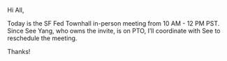 Hi All,  

Today is the SF Fed Townhall in-person meeting from 10 AM - 12 PM PST. Since See Yang, who owns the invite, is on PTO, I’ll coordinate with See to reschedule the meeting.  

Thanks!  
